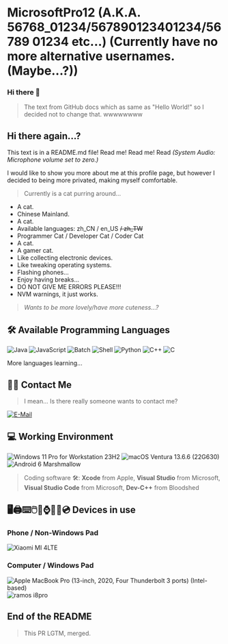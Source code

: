 
# MicrosoftPro12 (A.K.A. 56768_01234/567890123401234/56789 01234 etc...) (Currently have no more alternative usernames. (Maybe...?))

### Hi there 👋

> The text from GitHub docs which as same as "Hello World!" so I decided not to change that. wwwwwwww

## Hi there again...?

This text is in a README.md file! Read me! Read me! Read *(System Audio: Microphone volume set to zero.)*

I would like to show you more about me at this profile page, but however I decided to being more privated, making myself comfortable.

> Currently is a cat purring around...

- A cat.
- Chinese Mainland.
- A cat.
- Available languages: zh_CN / en_US ~~/ zh_TW~~
- Programmer Cat / Developer Cat / Coder Cat
- A cat.
- A gamer cat.
- Like collecting electronic devices.
- Like tweaking operating systems.
- Flashing phones...
- Enjoy having breaks...
- DO NOT GIVE ME ERRORS PLEASE!!!
- NVM warnings, it just works.

> *Wants to be more lovely/have more cuteness...?*

## 🛠️ Available Programming Languages

![Java](https://img.shields.io/badge/-Java-f80000?style=flat-square&logo=oracle&logoColor=fff)
![JavaScript](https://img.shields.io/badge/-JavaScript-f7df1e?style=flat-square&logo=JavaScript&labelColor=f7df1e&logoColor=000)
![Batch](https://img.shields.io/badge/-Batch-4d4d4d?style=flat-square&logo=windows%20terminal&logoColor=fff)
![Shell](https://img.shields.io/badge/-Shell-4eaa25?style=flat-square&logo=gnu%20bash&logoColor=fff)
![Python](https://img.shields.io/badge/-Python-3776ab?style=flat-square&logo=python&logoColor=fff)
![C++](https://img.shields.io/badge/-C%2b%2b-00599c?style=flat-square&logo=C%2b%2b&logoColor=fff)
![C](https://img.shields.io/badge/-C-a8b9cc?style=flat-square&logo=C&logoColor=fff)

More languages learning...

## 📱📲 Contact Me

> I mean... Is there really someone wants to contact me?

[![E-Mail](https://img.shields.io/badge/-microsoftpro12@qq.com-168de2?style=flat-square&logo=mail.ru&logoColor=white&labelColor=168de2)](mailto:microsoftpro12@qq.com)

## 💻 Working Environment

![Windows 11 Pro for Workstation 23H2](https://img.shields.io/badge/Windows%2011%20Pro%20for%20Workstation%2023H2-00adef?style=flat-square&logo=windows&logoColor=ffffff)
![macOS Ventura 13.6.6 (22G630)](https://img.shields.io/badge/macOS%20Ventura%2013.6.6%20(22G630)-000000?style=flat-square&logo=macOS&logoColor=ffffff)
![Android 6 Marshmallow](https://img.shields.io/badge/Android%206%20Marshmallow-3ddc84?style=flat-square&logo=android&logoColor=ffffff)

> Coding software 🛠️: **Xcode** from Apple, **Visual Studio** from Microsoft, **Visual Studio Code** from Microsoft, **Dev-C++** from Bloodshed

## 🖥️🖨️⌨️🖱️📱⌚️💾📼💿 Devices in use

### Phone / Non-Windows Pad

![Xiaomi MI 4LTE](https://img.shields.io/badge/Xiaomi%20MI%204LTE-fd4900?style=flat-square&logo=xiaomi&logoColor=ffffff)


### Computer / Windows Pad

![Apple MacBook Pro (13-inch, 2020, Four Thunderbolt 3 ports) (Intel-based)](https://img.shields.io/badge/Apple%20MacBook%20Pro%20(Intel)-a2aaad?style=flat-square&logo=apple&logoColor=ffffff)
![ramos i8pro](https://img.shields.io/badge/ramos%20i8pro-0071c5?style=flat-square&logo=intel&logoColor=ffffff)

## End of the README

> This PR LGTM, merged.
